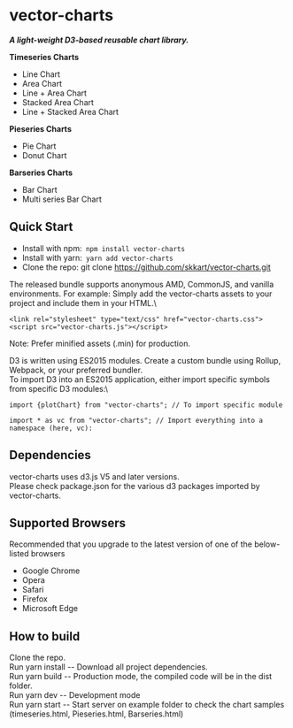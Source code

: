 # vector-charts
***A light-weight D3-based reusable chart library.***


**Timeseries Charts**
* Line Chart
* Area Chart
* Line + Area Chart
* Stacked Area Chart
* Line + Stacked Area Chart

**Pieseries Charts**
* Pie Chart
* Donut Chart

**Barseries Charts**
* Bar Chart
* Multi series Bar Chart



## Quick Start
* Install with npm:``` npm install vector-charts```
* Install with yarn:``` yarn add vector-charts```
* Clone the repo: git clone https://github.com/skkart/vector-charts.git

The released bundle supports anonymous AMD, CommonJS, and vanilla environments. 
For example:
Simply add the vector-charts assets to your project and include them in your HTML.\
```
<link rel="stylesheet" type="text/css" href="vector-charts.css">
<script src="vector-charts.js"></script>

```
Note: Prefer minified assets (.min) for production.

D3 is written using ES2015 modules. Create a custom bundle using Rollup, Webpack, or your preferred bundler. \
To import D3 into an ES2015 application, either import specific symbols from specific D3 modules:\
```
import {plotChart} from "vector-charts"; // To import specific module

import * as vc from "vector-charts"; // Import everything into a namespace (here, vc):

```

## Dependencies
vector-charts uses d3.js V5 and later versions. \
Please check package.json for the various d3 packages imported by vector-charts.


## Supported Browsers
Recommended that you upgrade to the latest version of one of the below-listed browsers
- Google Chrome
- Opera
- Safari
- Firefox
- Microsoft Edge

## How to build
Clone the repo.\
Run yarn install -- Download all project dependencies.\
Run yarn build -- Production mode, the compiled code will be in the dist folder.\
Run yarn dev -- Development mode\
Run yarn start -- Start server on example folder to check the chart samples (timeseries.html, Pieseries.html, Barseries.html)

